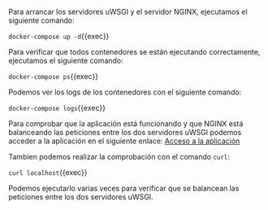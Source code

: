 Para arrancar los servidores uWSGI y el servidor NGINX, ejecutamos el siguiente comando:

`docker-compose up -d`{{exec}}

Para verificar que todos contenedores se están ejecutando correctamente, ejecutamos el siguiente comando:

`docker-compose ps`{{exec}}

Podemos ver los logs de los contenedores con el siguiente comando:

`docker-compose logs`{{exec}}

Para comprobar que la aplicación está funcionando y que NGINX está balanceando las peticiones entre los dos servidores 
uWSGI podemos acceder a la aplicación en el siguiente enlace: [Acceso a la aplicación]({{TRAFFIC_HOST1_80}})

Tambien podemos realizar la comprobación con el comando `curl`:

`curl localhost`{{exec}}

Podemos ejecutarlo varias veces para verificar que se balancean las peticiones entre los dos servidores uWSGI.